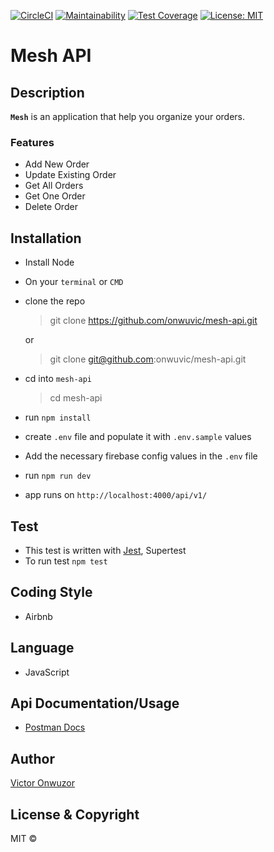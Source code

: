 [![CircleCI](https://circleci.com/gh/onwuvic/mesh-api/tree/develop.svg?style=svg)](https://circleci.com/gh/onwuvic/mesh-api/tree/develop) [![Maintainability](https://api.codeclimate.com/v1/badges/6ce7172178567742ad18/maintainability)](https://codeclimate.com/github/onwuvic/mesh-api/maintainability) [![Test Coverage](https://api.codeclimate.com/v1/badges/6ce7172178567742ad18/test_coverage)](https://codeclimate.com/github/onwuvic/mesh-api/test_coverage) [![License: MIT](https://img.shields.io/badge/License-MIT-brightgreen.svg)](https://opensource.org/licenses/MIT)

# Mesh API

## Description

**`Mesh`** is an application that help you organize your orders.

### Features
* Add New Order
* Update Existing Order
* Get All Orders
* Get One Order
* Delete Order

## Installation
* Install Node
* On your `terminal` or `CMD`
* clone the repo
  > git clone https://github.com/onwuvic/mesh-api.git

  or

  > git clone git@github.com:onwuvic/mesh-api.git

* cd into `mesh-api`
  > cd mesh-api
* run `npm install`
* create `.env` file and populate it with `.env.sample` values
* Add the necessary firebase config values in the `.env` file
* run `npm run dev`
* app runs on `http://localhost:4000/api/v1/`

## Test
* This test is written with [Jest](https://jestjs.io/), Supertest
* To run test `npm test`

## Coding Style
* Airbnb

## Language
* JavaScript

## Api Documentation/Usage
* [Postman Docs](https://documenter.getpostman.com/view/3765915/TW6tMAFQ)
## Author
[Victor Onwuzor](https://github.com/onwuvic)

## License & Copyright
MIT © 
